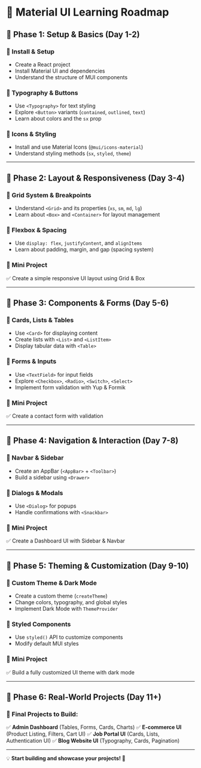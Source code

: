 # 🚀 Material UI Learning Roadmap

## 📌 Phase 1: Setup & Basics (Day 1-2)

### 🔹 Install & Setup

- Create a React project
- Install Material UI and dependencies
- Understand the structure of MUI components

### 🔹 Typography & Buttons

- Use `<Typography>` for text styling
- Explore `<Button>` variants (`contained`, `outlined`, `text`)
- Learn about colors and the `sx` prop

### 🔹 Icons & Styling

- Install and use Material Icons (`@mui/icons-material`)
- Understand styling methods (`sx`, `styled`, `theme`)

---

## 📌 Phase 2: Layout & Responsiveness (Day 3-4)

### 🔹 Grid System & Breakpoints

- Understand `<Grid>` and its properties (`xs`, `sm`, `md`, `lg`)
- Learn about `<Box>` and `<Container>` for layout management

### 🔹 Flexbox & Spacing

- Use `display: flex`, `justifyContent`, and `alignItems`
- Learn about padding, margin, and gap (spacing system)

### 🔹 Mini Project

✅ Create a simple responsive UI layout using Grid & Box

---

## 📌 Phase 3: Components & Forms (Day 5-6)

### 🔹 Cards, Lists & Tables

- Use `<Card>` for displaying content
- Create lists with `<List>` and `<ListItem>`
- Display tabular data with `<Table>`

### 🔹 Forms & Inputs

- Use `<TextField>` for input fields
- Explore `<Checkbox>`, `<Radio>`, `<Switch>`, `<Select>`
- Implement form validation with Yup & Formik

### 🔹 Mini Project

✅ Create a contact form with validation

---

## 📌 Phase 4: Navigation & Interaction (Day 7-8)

### 🔹 Navbar & Sidebar

- Create an AppBar (`<AppBar>` + `<Toolbar>`)
- Build a sidebar using `<Drawer>`

### 🔹 Dialogs & Modals

- Use `<Dialog>` for popups
- Handle confirmations with `<Snackbar>`

### 🔹 Mini Project

✅ Create a Dashboard UI with Sidebar & Navbar

---

## 📌 Phase 5: Theming & Customization (Day 9-10)

### 🔹 Custom Theme & Dark Mode

- Create a custom theme (`createTheme`)
- Change colors, typography, and global styles
- Implement Dark Mode with `ThemeProvider`

### 🔹 Styled Components

- Use `styled()` API to customize components
- Modify default MUI styles

### 🔹 Mini Project

✅ Build a fully customized UI theme with dark mode

---

## 📌 Phase 6: Real-World Projects (Day 11+)

### 🔹 Final Projects to Build:

✅ **Admin Dashboard** (Tables, Forms, Cards, Charts)
✅ **E-commerce UI** (Product Listing, Filters, Cart UI)
✅ **Job Portal UI** (Cards, Lists, Authentication UI)
✅ **Blog Website UI** (Typography, Cards, Pagination)

---

💡 **Start building and showcase your projects! 🚀**
